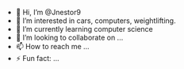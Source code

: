 - 👋 Hi, I’m @Jnestor9
- 👀 I’m interested in cars, computers, weightlifting.
- 🌱 I’m currently learning computer science
- 💞️ I’m looking to collaborate on ...
- 📫 How to reach me ...
- ⚡ Fun fact: ...

<!---
Jnestor9/Jnestor9 is a ✨ special ✨ repository because its `README.md` (this file) appears on your GitHub profile.
You can click the Preview link to take a look at your changes.
--->
